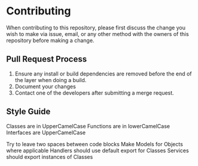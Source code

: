 # Contributing

When contributing to this repository, please first discuss the change you wish to make via issue,
email, or any other method with the owners of this repository before making a change. 

## Pull Request Process

1. Ensure any install or build dependencies are removed before the end of the layer when doing a 
   build.
2. Document your changes
3. Contact one of the developers after submitting a merge request.

## Style Guide

Classes are in UpperCamelCase
Functions are in lowerCamelCase
Interfaces are UpperCamelCase

Try to leave two spaces between code blocks
Make Models for Objects where applicable
Handlers should use default export for Classes
Services should export instances of Classes
